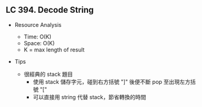 ## LC 394. Decode String
- Resource Analysis
    - Time: O(K)
    - Space: O(K)
    - K = max length of result

- Tips
    - 很經典的 stack 題目
        - 使用 stack 儲存字元，碰到右方括號 "]" 後便不斷 pop 至出現左方括號 "["
        - 可以直接用 string 代替 stack，節省轉換的時間